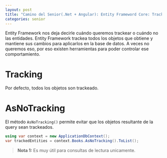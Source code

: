 ```yaml
---
layout: post
title: "Camino del Senior(.Net + Angular): Entity Frameword Core: Tracking vs No Tracking"
categories: senior
---
```


Entity Framework nos deja decirle cuándo<!--more--> queremos trackear o cuándo no las entidades. Entity Framework trackea todos los objetos que obtiene y mantiene sus cambios para aplicarlos en la base de datos. A veces no queremos eso, por eso existen herramientas para poder controlar ese comportamiento.

# Tracking
Por defecto, todos los objetos son trackeado.

# AsNoTracking
El método `AsNoTracking()` permite evitar que los objetos resultante de la query sean trackeados. 
```csharp
using var context = new ApplicationDbContext();
var trackedEntities = context.Books.AsNoTracking().ToList();
```

> **Nota 1:** Es muy útil para consultas de lectura unicamente.
